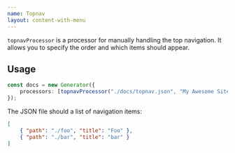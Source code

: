 ```yaml
---
name: Topnav
layout: content-with-menu
---
```


`topnavProcessor` is a processor for manually handling the top navigation.
It allows you to specify the order and which items should appear.

## Usage

```ts
const docs = new Generator({
    processors: [topnavProcessor("./docs/topnav.json", "My Awesome Site!")],
});
```

The JSON file should a list of navigation items:

```json
[
    { "path": "./foo", "title": "Foo" },
    { "path": "./bar", "title": "bar" }
]
```
